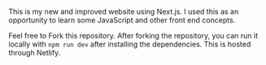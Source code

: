 This is my new and improved website using Next.js. I used this as an opportunity to learn some JavaScript and other front end concepts.

Feel free to Fork this repository. After forking the repository, you can run it locally with `npm run dev` after installing the dependencies. This is hosted through Netlify.
